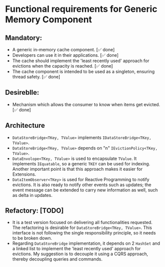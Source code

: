 # Functional requirements for Generic Memory Component

## Mandatory:

- A generic in-memory cache component. [&#x2705; done]
- Developers can use it in their applications. [&#x2705; done]
- The cache should implement the 'least recently used' approach for evictions when the capacity is reached. [&#x2705; done]
- The cache component is intended to be used as a singleton, ensuring thread safety. [&#x2705; done]

## Desireblle:

- Mechanism which allows the consumer to know when items get evicted. [&#x2705; done]

## Architecture

- `DataStoreBridge<TKey, TValue>` implements `IDataStoreBridge<TKey, TValue>`.
- `DataStoreBridge<TKey, TValue>` depends on "n" `IEvictionPolicy<TKey, TValue>`.
- `DataEnvolope<TKey, TValue>` is used to encapsulate `TValue`. It implements `IEquatable`, so a generic `TKEY` can be used for indexing. Another important point is that this approach makes it easier for Extensions.
- `DataItemObserver<TKey>` is used for Reactive Programming to notify evictions. It is also ready to notify other events such as updates; the event message can be extended to carry new information as well, such as delta in updates.

## Refactory: [TODO]

- It is a test version focused on delivering all functionalities requested. The refactoring is desirable for `DataStoreBridge<TKey, TValue>`. This interface is not following the single responsibility principle, so it needs to be broken down.
- Regarding `DataStoreBridge` implementation, it depends on 2 `HashSet` and a linked list to implement the 'least recently used' approach for evictions. My suggestion is to decouple it using a CQRS approach, thereby decoupling queries and commands.
